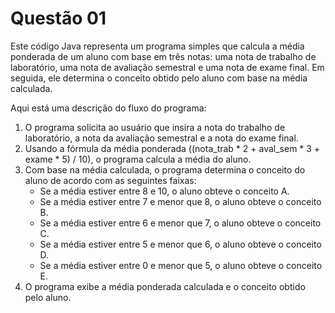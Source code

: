 # Questão 01
Este código Java representa um programa simples que calcula a média ponderada de um aluno com base em três notas: uma nota de trabalho de laboratório, uma nota de avaliação semestral e uma nota de exame final. Em seguida, ele determina o conceito obtido pelo aluno com base na média calculada.

Aqui está uma descrição do fluxo do programa:

1. O programa solicita ao usuário que insira a nota do trabalho de laboratório, a nota da avaliação semestral e a nota do exame final.
2. Usando a fórmula da média ponderada ((nota_trab * 2 + aval_sem * 3 + exame * 5) / 10), o programa calcula a média do aluno.
3. Com base na média calculada, o programa determina o conceito do aluno de acordo com as seguintes faixas:
   - Se a média estiver entre 8 e 10, o aluno obteve o conceito A.
   - Se a média estiver entre 7 e menor que 8, o aluno obteve o conceito B.
   - Se a média estiver entre 6 e menor que 7, o aluno obteve o conceito C.
   - Se a média estiver entre 5 e menor que 6, o aluno obteve o conceito D.
   - Se a média estiver entre 0 e menor que 5, o aluno obteve o conceito E.
4. O programa exibe a média ponderada calculada e o conceito obtido pelo aluno.
